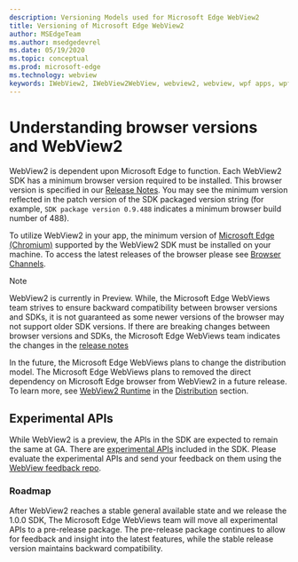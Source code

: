 ```yaml
---
description: Versioning Models used for Microsoft Edge WebView2
title: Versioning of Microsoft Edge WebView2
author: MSEdgeTeam
ms.author: msedgedevrel
ms.date: 05/19/2020
ms.topic: conceptual
ms.prod: microsoft-edge
ms.technology: webview
keywords: IWebView2, IWebView2WebView, webview2, webview, wpf apps, wpf, edge, ICoreWebView2, ICoreWebView2Host, browser control, edge html
---
```


# Understanding browser versions and WebView2  

WebView2 is dependent upon Microsoft Edge to function.  Each WebView2 SDK has a minimum browser version required to be installed.  This browser version is specified in our [Release Notes](../releasenotes.md).  You may see the minimum version reflected in the patch version of the SDK packaged version string \(for example, `SDK package version 0.9.488` indicates a minimum browser build number of 488\).  

To utilize WebView2 in your app, the minimum version of [Microsoft Edge (Chromium)](/microsoft-edge/index) supported by the WebView2 SDK must be installed on your machine.  To access the latest releases of the browser please see [Browser Channels](https://docs.microsoft.com/deployedge/microsoft-edge-channels).  

> [!NOTE]
> WebView2 is currently in Preview.  While, the Microsoft Edge WebViews team strives to ensure backward compatibility between browser versions and SDKs, it is not guaranteed as some newer versions of the browser may not support older SDK versions.  If there are breaking changes between browser versions and SDKs, the Microsoft Edge WebViews team indicates the changes in the [release notes](../releasenotes.md)  

In the future, the Microsoft Edge WebViews plans to change the distribution model.  The Microsoft Edge WebViews plans to removed the direct dependency on Microsoft Edge browser from WebView2 in a future release.  To learn more, see [WebView2 Runtime]() in the [Distribution]() section.  

## Experimental APIs  

While WebView2 is a preview, the APIs in the SDK are expected to remain the same at GA.  There are [experimental APIs](../reference/win32/0-9-488-reference-webview2.md#experimental) included in the SDK.  Please evaluate the experimental APIs and send your feedback on them using the [WebView feedback repo](https://aka.ms/webviewfeedback).  

### Roadmap

After WebView2 reaches a stable general available state and we release the 1.0.0 SDK, The Microsoft Edge WebViews team will move all experimental APIs to a pre-release package. The pre-release package continues to allow for feedback and insight into the latest features, while the stable release version maintains backward compatibility.

<!--links -->
